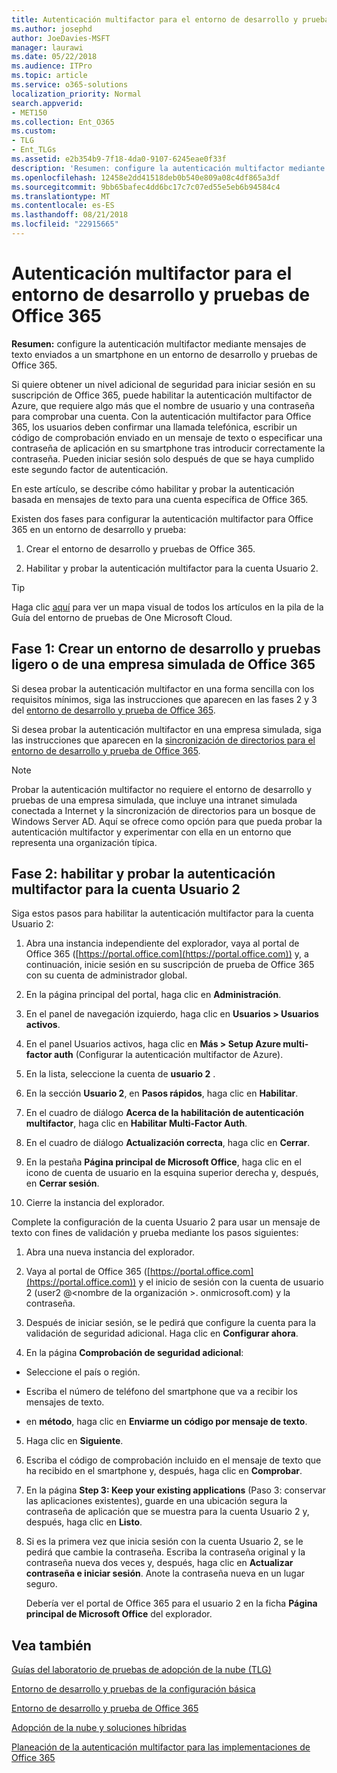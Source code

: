 ```yaml
---
title: Autenticación multifactor para el entorno de desarrollo y pruebas de Office 365
ms.author: josephd
author: JoeDavies-MSFT
manager: laurawi
ms.date: 05/22/2018
ms.audience: ITPro
ms.topic: article
ms.service: o365-solutions
localization_priority: Normal
search.appverid:
- MET150
ms.collection: Ent_O365
ms.custom:
- TLG
- Ent_TLGs
ms.assetid: e2b354b9-7f18-4da0-9107-6245eae0f33f
description: 'Resumen: configure la autenticación multifactor mediante mensajes de texto enviados a un smartphone en un entorno de desarrollo y pruebas de Office 365.'
ms.openlocfilehash: 12458e2dd41518deb0b540e809a08c4df865a3df
ms.sourcegitcommit: 9bb65bafec4dd6bc17c7c07ed55e5eb6b94584c4
ms.translationtype: MT
ms.contentlocale: es-ES
ms.lasthandoff: 08/21/2018
ms.locfileid: "22915665"
---
```

# <a name="multi-factor-authentication-for-your-office-365-devtest-environment"></a>Autenticación multifactor para el entorno de desarrollo y pruebas de Office 365

 **Resumen:** configure la autenticación multifactor mediante mensajes de texto enviados a un smartphone en un entorno de desarrollo y pruebas de Office 365.
  
Si quiere obtener un nivel adicional de seguridad para iniciar sesión en su suscripción de Office 365, puede habilitar la autenticación multifactor de Azure, que requiere algo más que el nombre de usuario y una contraseña para comprobar una cuenta. Con la autenticación multifactor para Office 365, los usuarios deben confirmar una llamada telefónica, escribir un código de comprobación enviado en un mensaje de texto o especificar una contraseña de aplicación en su smartphone tras introducir correctamente la contraseña. Pueden iniciar sesión solo después de que se haya cumplido este segundo factor de autenticación.  
  
En este artículo, se describe cómo habilitar y probar la autenticación basada en mensajes de texto para una cuenta específica de Office 365.
  
Existen dos fases para configurar la autenticación multifactor para Office 365 en un entorno de desarrollo y prueba:
  
1. Crear el entorno de desarrollo y pruebas de Office 365.
    
2. Habilitar y probar la autenticación multifactor para la cuenta Usuario 2.
    
> [!TIP]
> Haga clic [aquí](http://aka.ms/catlgstack) para ver un mapa visual de todos los artículos en la pila de la Guía del entorno de pruebas de One Microsoft Cloud.
  
## <a name="phase-1-build-out-your-lightweight-or-simulated-enterprise-office-365-devtest-environment"></a>Fase 1: Crear un entorno de desarrollo y pruebas ligero o de una empresa simulada de Office 365

Si desea probar la autenticación multifactor en una forma sencilla con los requisitos mínimos, siga las instrucciones que aparecen en las fases 2 y 3 del [entorno de desarrollo y prueba de Office 365](office-365-dev-test-environment.md).
  
Si desea probar la autenticación multifactor en una empresa simulada, siga las instrucciones que aparecen en la [sincronización de directorios para el entorno de desarrollo y prueba de Office 365](dirsync-for-your-office-365-dev-test-environment.md).
  
> [!NOTE]
> Probar la autenticación multifactor no requiere el entorno de desarrollo y pruebas de una empresa simulada, que incluye una intranet simulada conectada a Internet y la sincronización de directorios para un bosque de Windows Server AD. Aquí se ofrece como opción para que pueda probar la autenticación multifactor y experimentar con ella en un entorno que representa una organización típica. 
  
## <a name="phase-2-enable-and-test-multi-factor-authentication-for-the-user-2-account"></a>Fase 2: habilitar y probar la autenticación multifactor para la cuenta Usuario 2

Siga estos pasos para habilitar la autenticación multifactor para la cuenta Usuario 2:
  
1. Abra una instancia independiente del explorador, vaya al portal de Office 365 ([https://portal.office.com](https://portal.office.com)) y, a continuación, inicie sesión en su suscripción de prueba de Office 365 con su cuenta de administrador global.
    
2. En la página principal del portal, haga clic en **Administración**.
    
3. En el panel de navegación izquierdo, haga clic en **Usuarios > Usuarios activos**.
    
4. En el panel Usuarios activos, haga clic en **Más > Setup Azure multi-factor auth** (Configurar la autenticación multifactor de Azure).
    
5. En la lista, seleccione la cuenta de **usuario 2** .
    
6. En la sección **Usuario 2**, en **Pasos rápidos**, haga clic en **Habilitar**.
    
7. En el cuadro de diálogo **Acerca de la habilitación de autenticación multifactor**, haga clic en **Habilitar Multi-Factor Auth**.
    
8. En el cuadro de diálogo **Actualización correcta**, haga clic en **Cerrar**.
    
9. En la pestaña **Página principal de Microsoft Office**, haga clic en el icono de cuenta de usuario en la esquina superior derecha y, después, en **Cerrar sesión**.
    
10. Cierre la instancia del explorador.
    
Complete la configuración de la cuenta Usuario 2 para usar un mensaje de texto con fines de validación y prueba mediante los pasos siguientes:
  
1. Abra una nueva instancia del explorador.
    
2. Vaya al portal de Office 365 ([https://portal.office.com](https://portal.office.com)) y el inicio de sesión con la cuenta de usuario 2 (user2 @\<nombre de la organización >. onmicrosoft.com) y la contraseña.
    
3. Después de iniciar sesión, se le pedirá que configure la cuenta para la validación de seguridad adicional. Haga clic en **Configurar ahora**.
    
4. En la página **Comprobación de seguridad adicional**: 
    
  - Seleccione el país o región.
    
  - Escriba el número de teléfono del smartphone que va a recibir los mensajes de texto.
    
  - en **método**, haga clic en **Enviarme un código por mensaje de texto**.
    
5. Haga clic en **Siguiente**.
    
6. Escriba el código de comprobación incluido en el mensaje de texto que ha recibido en el smartphone y, después, haga clic en **Comprobar**.
    
7. En la página **Step 3: Keep your existing applications** (Paso 3: conservar las aplicaciones existentes), guarde en una ubicación segura la contraseña de aplicación que se muestra para la cuenta Usuario 2 y, después, haga clic en **Listo**.
    
8. Si es la primera vez que inicia sesión con la cuenta Usuario 2, se le pedirá que cambie la contraseña. Escriba la contraseña original y la contraseña nueva dos veces y, después, haga clic en **Actualizar contraseña e iniciar sesión**. Anote la contraseña nueva en un lugar seguro.
    
    Debería ver el portal de Office 365 para el usuario 2 en la ficha **Página principal de Microsoft Office** del explorador.
    
## <a name="see-also"></a>Vea también

[Guías del laboratorio de pruebas de adopción de la nube (TLG)](cloud-adoption-test-lab-guides-tlgs.md)
  
[Entorno de desarrollo y pruebas de la configuración básica](base-configuration-dev-test-environment.md)
  
[Entorno de desarrollo y prueba de Office 365](office-365-dev-test-environment.md)
  
[Adopción de la nube y soluciones híbridas](cloud-adoption-and-hybrid-solutions.md)

[Planeación de la autenticación multifactor para las implementaciones de Office 365](https://support.office.com/article/Plan-for-multi-factor-authentication-for-Office-365-Deployments-043807b2-21db-4d5c-b430-c8a6dee0e6ba)

